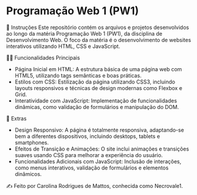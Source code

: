#  Programação Web 1 (PW1)

📌 Instruções
Este repositório contém os arquivos e projetos desenvolvidos ao longo da matéria Programação Web 1 (PW1), da disciplina de Desenvolvimento Web. O foco da matéria é o desenvolvimento de websites interativos utilizando HTML, CSS e JavaScript.

🧑‍💻 Funcionalidades Principais

  * Página Inicial em HTML: A estrutura básica de uma página web com HTML5, utilizando tags semânticas e boas práticas.<br>
  * Estilos com CSS: Estilização da página utilizando CSS3, incluindo layouts responsivos e técnicas de design modernas como Flexbox e Grid.<br>
  * Interatividade com JavaScript: Implementação de funcionalidades dinâmicas, como validação de formulários e manipulação do DOM.<br>

🌟 Extras

  * Design Responsivo: A página é totalmente responsiva, adaptando-se bem a diferentes dispositivos, incluindo desktops, tablets e smartphones.<br>
  * Efeitos de Transição e Animações: O site inclui animações e transições suaves usando CSS para melhorar a experiência do usuário.<br>
  * Funcionalidades Adicionais com JavaScript: Inclusão de interações, como menus interativos, validação de formulários e elementos dinâmicos.<br>

✍️ Feito por Carolina Rodrigues de Mattos, conhecida como Necrovale1.
